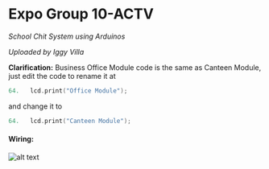 # Expo Group 10-ACTV

*School Chit System using Arduinos*

*Uploaded by Iggy Villa*

**Clarification:**
Business Office Module code is the same as Canteen Module, just edit the code to rename it at 
```c++
64.   lcd.print("Office Module");
```
and change it to
```c++
64.   lcd.print("Canteen Module");
```
#### Wiring:
![alt text](https://imgur.com/a/V0GJDtY "Image Wiring")
